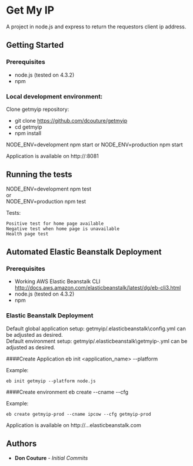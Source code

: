 # Get My IP

A project in node.js and express to return the requestors client ip address.

## Getting Started

### Prerequisites

* node.js (tested on 4.3.2)
* npm

### Local development environment:

Clone getmyip repository:
* git clone https://github.com/dcouture/getmyip
* cd getmyip
* npm install

NODE_ENV=development npm start
or
NODE_ENV=production npm start

Application is available on http://<ipaddress>:8081

## Running the tests

NODE_ENV=development npm test  
or  
NODE_ENV=production npm test  

Tests:  
```
Positive test for home page available
Negative test when home page is unavailable
Health page test
```

## Automated Elastic Beanstalk Deployment

### Prerequisites

* Working AWS Elastic Beanstalk CLI http://docs.aws.amazon.com/elasticbeanstalk/latest/dg/eb-cli3.html
* node.js (tested on 4.3.2)
* npm

### Elastic Beanstalk Deployment

Default global application setup: getmyip/.elasticbeanstalk\config.yml can be adjusted as desired.  
Default environment setup: getmyip/.elasticbeanstalk\getmyip-<env>.yml can be adjusted as desired.

####Create Application
eb init <application_name> --platform <platform>  

Example:  
```
eb init getmyip --platform node.js
```

####Create environment
eb create <environment> --cname <cname-prefix> --cfg <environment config file>  

Example:  

```
eb create getmyip-prod --cname ipcow --cfg getmyip-prod
```
Application is available on http://<cname-prefix>.<region>..elasticbeanstalk.com 

## Authors

* **Don Couture** - *Initial Commits*
